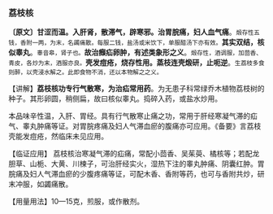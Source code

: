 ### 荔枝核

**〔原文〕甘涩而温。入肝肾，散滞气，辟寒邪。治胃脘痛，妇人血气痛**。<small>煅存性五钱，香附一两，为末，名蠲痛散。每服二钱，盐汤或米饮下，单服醋汤下亦有效。</small>**其实双结，核似睾丸**。<small>睾音皋，肾子也。</small>**故治㿗疝卵肿，有述类象形之义**。<small>煅存性，酒调服，加茴香、青皮，各炒为末，酒服亦良。</small>**壳发痘疮，烧存性用。蒸枝连壳煅研，止呃逆**。<small>生荔枝多食则醉，以壳浸水解之。此即食物不消，还以本物解之之义。</small>

【讲解】**荔枝核功专行气散寒，为治疝常用药**。为无患子科常绿乔木植物荔枝树的种子。其形卵圆，稍侧扁，故曰核似睾丸。捣碎入药，或盐水炒用。

本品味辛性温，入肝、胃经。具有行气散寒止痛之功，常用于肝经寒凝气滞的疝气、睾丸肿痛等证。对胃脘疼痛及妇人气滞血瘀的腹痛亦可应用。《备要》言荔枝壳能发痘疮，然临床未见应用。

【临证应用】 荔枝核治寒凝气滞的疝痛，常配小茴香、吴茱萸、橘核等；若配龙胆草、山栀、大黄、川楝子，可治肝经实火，湿热下注的睾丸肿痛、阴囊红肿。胃脘痛及妇人气滞血瘀的少腹疼痛等证，可配木香、香附等药，也可与香附共炒，研末冲服，如蠲痛散。

【用量用法】10—15克，煎服，或作散剂。
